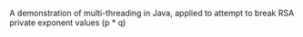 A demonstration of multi-threading in Java, applied to attempt to break RSA private exponent values (p * q)
